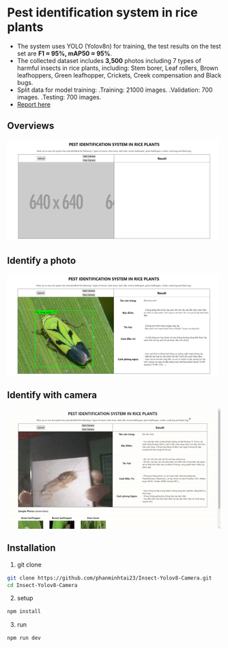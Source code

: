 # Pest identification system in rice plants
- The system uses YOLO (Yolov8n) for training, the test results on the test set are **F1 ≈ 95%, mAP50 ≈ 95%**.
- The collected dataset includes **3,500** photos including 7 types of harmful insects in rice plants, including: Stem borer, Leaf rollers, Brown leafhoppers, Green leafhopper, Crickets, Creek compensation and Black bugs.
- Split data for model training:
  .Training: 21000 images.
  .Validation: 700 images.
  .Testing: 700 images.
- [Report here](https://drive.google.com/file/d/1VqpZIE3QkztcQKSmE4ew5tF8251MY7F5/view?usp=sharing)
## Overviews
<img src="./assists/home.png" width="500"> 

## Identify a photo
<img src="./assists/predict.png" width="500"> 

## Identify with camera
![Demo GIF](./assists/demo2.gif)


## Installation
1. git clone
```bash
git clone https://github.com/phanminhtai23/Insect-Yolov8-Camera.git
cd Insect-Yolov8-Camera
```
2. setup
```bash
npm install
```
3. run
```bash
npm run dev
``` 
